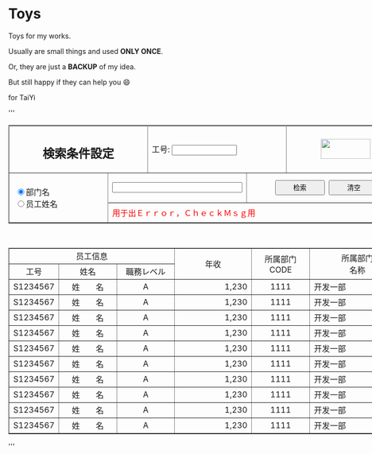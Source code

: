 Toys
====

Toys for my works.

Usually are small things and used **ONLY ONCE**.

Or, they are just a **BACKUP** of my idea.

But still happy if they can help you :smile:


for TaiYi

'''

<head>
<title>HTML TEST</title>
</head>
<body>
	<form>
		<table border="1" style="width:800px;table-layout:fixed">
			<colgroup>
				<col style="width: 40px" />
				<col style="width: 40px" />
				<col style="width: 40px" />
				<col style="width: 40px" />
				<col style="width: 40px" />
				<col style="width: 40px" />
				<col style="width: 40px" />
				<col style="width: 40px" />
				<col style="width: 40px" />
				<col style="width: 40px" />
				<col style="width: 40px" />
				<col style="width: 40px" />
				<col style="width: 40px" />
				<col style="width: 40px" />
				<col style="width: 40px" />
				<col style="width: 40px" />
				<col style="width: 40px" />
				<col style="width: 40px" />
				<col style="width: 40px" />
				<col style="width: 40px" />
			</colgroup>
			<tr>
				<td rowspan=2 colspan=7 align="center" valign="top" height=40px>
					<h2>検索条件設定</h2>
				</td>
				<td rowspan=2 colspan=7 height=40px>工号:
					<input type="text" style="width:50%" maxlength=8/>
				</td>
				<td rowspan=2 colspan=6 height=40px align="center">
					<img src="12.jpg" style="width:100px;height:40px" >
				</td>
			</tr>
			<tr>
			</tr>
			<tr>
				<td rowspan=4 colspan=5 valign="middle" height=80px>
					&nbsp;<input type="radio" name="nm" value="deptnm" checked>部门名<br/>
					&nbsp;<input type="radio" name="nm" value="name">员工姓名
				</td>
				<td rowspan=3 colspan=7 valign="middle" height=60px>
					<input type="text" style="width:100%" maxlength=40/>
				</td>
				<td rowspan=3 colspan=8 align="center" valign="middle" height=60px>
					&nbsp;<input type="button" style="width:100px;height:30px" value="检索">
					&nbsp;<input type="button" style="width:100px;height:30px" value="清空">
				</td>
			</tr>
			<tr>
			</tr>
			<tr>
			</tr>
			<tr>
				<td height=40px colspan=15 ><font color="red">用于出Ｅｒｒｏｒ，ＣｈｅｃｋＭｓｇ用</font></td>
			</tr>
		</table>
		<br/>
		<table border="1" style="width:800px;table-layout:fixed">
			<colgroup>
				<col style="width: 40px" />
				<col style="width: 40px" />
				<col style="width: 40px" />
				<col style="width: 40px" />
				<col style="width: 40px" />
				<col style="width: 40px" />
				<col style="width: 40px" />
				<col style="width: 40px" />
				<col style="width: 40px" />
				<col style="width: 40px" />
				<col style="width: 40px" />
				<col style="width: 40px" />
				<col style="width: 40px" />
				<col style="width: 40px" />
				<col style="width: 40px" />
				<col style="width: 40px" />
				<col style="width: 40px" />
				<col style="width: 40px" />
				<col style="width: 40px" />
				<col style="width: 40px" />
			</colgroup>
			<tr align="center">
				<td colspan=8 height=20px>员工信息</td>
				<td rowspan=2 colspan=4 height=40px>年收</td>
				<td rowspan=2 colspan=3 height=40px>所属部门<br/>CODE</td>
				<td rowspan=2 colspan=5 height=40px>所属部门<br/>名称</td>
			</tr>
			<tr align="center">
				<td colspan=2 height=20px>工号</td>
				<td colspan=3 height=20px>姓名</td>
				<td colspan=3 height=20px>職務レベル</td>
			</tr>
			<tr align="center">
				<td colspan=2 height=20px>S1234567</td>
				<td colspan=3 height=20px>姓　　名</td>
				<td colspan=3 height=20px>A</td>
				<td colspan=4 height=20px align="right">1,230</td>
				<td colspan=3 height=20px>1111</td>
				<td colspan=5 height=20px align="left">开发一部</td>
			</tr>
			<tr align="center">
				<td colspan=2 height=20px>S1234567</td>
				<td colspan=3 height=20px>姓　　名</td>
				<td colspan=3 height=20px>A</td>
				<td colspan=4 height=20px align="right">1,230</td>
				<td colspan=3 height=20px>1111</td>
				<td colspan=5 height=20px align="left">开发一部</td>
			</tr>
			<tr align="center">
				<td colspan=2 height=20px>S1234567</td>
				<td colspan=3 height=20px>姓　　名</td>
				<td colspan=3 height=20px>A</td>
				<td colspan=4 height=20px align="right">1,230</td>
				<td colspan=3 height=20px>1111</td>
				<td colspan=5 height=20px align="left">开发一部</td>
			</tr>
			<tr align="center">
				<td colspan=2 height=20px>S1234567</td>
				<td colspan=3 height=20px>姓　　名</td>
				<td colspan=3 height=20px>A</td>
				<td colspan=4 height=20px align="right">1,230</td>
				<td colspan=3 height=20px>1111</td>
				<td colspan=5 height=20px align="left">开发一部</td>
			</tr>
			<tr align="center">
				<td colspan=2 height=20px>S1234567</td>
				<td colspan=3 height=20px>姓　　名</td>
				<td colspan=3 height=20px>A</td>
				<td colspan=4 height=20px align="right">1,230</td>
				<td colspan=3 height=20px>1111</td>
				<td colspan=5 height=20px align="left">开发一部</td>
			</tr>
			<tr align="center">
				<td colspan=2 height=20px>S1234567</td>
				<td colspan=3 height=20px>姓　　名</td>
				<td colspan=3 height=20px>A</td>
				<td colspan=4 height=20px align="right">1,230</td>
				<td colspan=3 height=20px>1111</td>
				<td colspan=5 height=20px align="left">开发一部</td>
			</tr>
			<tr align="center">
				<td colspan=2 height=20px>S1234567</td>
				<td colspan=3 height=20px>姓　　名</td>
				<td colspan=3 height=20px>A</td>
				<td colspan=4 height=20px align="right">1,230</td>
				<td colspan=3 height=20px>1111</td>
				<td colspan=5 height=20px align="left">开发一部</td>
			</tr>
			<tr align="center">
				<td colspan=2 height=20px>S1234567</td>
				<td colspan=3 height=20px>姓　　名</td>
				<td colspan=3 height=20px>A</td>
				<td colspan=4 height=20px align="right">1,230</td>
				<td colspan=3 height=20px>1111</td>
				<td colspan=5 height=20px align="left">开发一部</td>
			</tr>
			<tr align="center">
				<td colspan=2 height=20px>S1234567</td>
				<td colspan=3 height=20px>姓　　名</td>
				<td colspan=3 height=20px>A</td>
				<td colspan=4 height=20px align="right">1,230</td>
				<td colspan=3 height=20px>1111</td>
				<td colspan=5 height=20px align="left">开发一部</td>
			</tr>
			<tr align="center">
				<td colspan=2 height=20px>S1234567</td>
				<td colspan=3 height=20px>姓　　名</td>
				<td colspan=3 height=20px>A</td>
				<td colspan=4 height=20px align="right">1,230</td>
				<td colspan=3 height=20px>1111</td>
				<td colspan=5 height=20px align="left">开发一部</td>
			</tr>
		</table>
	</form>
</body>

'''
